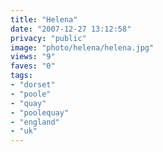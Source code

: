 ```yaml
---
title: "Helena"
date: "2007-12-27 13:12:58"
privacy: "public"
image: "photo/helena/helena.jpg"
views: "9"
faves: "0"
tags:
- "dorset"
- "poole"
- "quay"
- "poolequay"
- "england"
- "uk"
---
```


